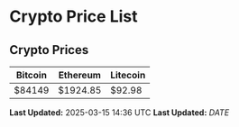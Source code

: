 # Crypto Price List

## Crypto Prices
| Bitcoin | Ethereum | Litecoin |
| ------- | -------- | -------- |
| $84149 | $1924.85 | $92.98 |
**Last Updated:** 2025-03-15 14:36 UTC
**Last Updated:** $DATE$
